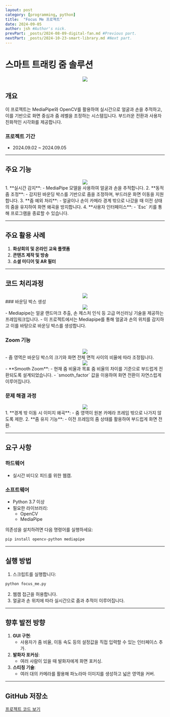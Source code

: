 ```yaml
---
layout: post
category: [programming, python]
title:  "Focus Me 프로젝트"
date: 2024-09-05
author: jsh #Author's nick.
prevPart: _posts/2024-08-09-digital-fan.md #Previous part.
nextPart: _posts/2024-10-23-smart-library.md #Next part.
---
```


# 스마트 트래킹 줌 솔루션
<div style="text-align: center;">
<a href="/assets/img/posts/focusme_main.jpg" data-lity>
  <img src="/assets/img/posts/focusme_main.jpg" style="width: auto; max-height: 500px;"/>
</a>
</div>

## 개요
이 프로젝트는 MediaPipe와 OpenCV를 활용하여 실시간으로 얼굴과 손을 추적하고, 이를 기반으로 화면 중심과 줌 레벨을 조정하는 시스템입니다. 부드러운 전환과 사용자 친화적인 시각화를 제공합니다.

### 프로젝트 기간
- 2024.09.02 ~ 2024.09.05

---

## 주요 기능
<div style="text-align: center;">
<a href="/assets/img/posts/focusme0.jpg" data-lity>
  <img src="/assets/img/posts/focusme0.jpg" style="width: auto; max-height: 500px;"/>
</a>
</div>
1. **실시간 감지**:
   - MediaPipe 모델을 사용하여 얼굴과 손을 추적합니다.
2. **동적 줌 조정**:
   - 감지된 바운딩 박스를 기반으로 줌을 조정하며, 부드러운 화면 이동을 지원합니다.
3. **줌 예외 처리**:
   - 얼굴이나 손이 카메라 경계 밖으로 나갔을 때 이전 상태의 줌을 유지하여 화면 왜곡을 방지합니다.   
4. **사용자 인터페이스**:
   - `Esc` 키를 통해 프로그램을 종료할 수 있습니다.

---

## 주요 활용 사례
1. **화상회의 및 온라인 교육 플랫폼**
2. **콘텐츠 제작 및 방송**
3. **소셜 미디어 및 AR 필터**

---

## 코드 처리과정
<div style="text-align: center;">
<a href="/assets/img/posts/focusme4.jpg" data-lity>
  <img src="/assets/img/posts/focusme4.jpg" style="width: auto; max-height: 500px;"/>
</a>
</div>
### 바운딩 박스 생성
<div style="text-align: center;">
<a href="/assets/img/posts/focusme1.jpg" data-lity>
  <img src="/assets/img/posts/focusme1.jpg" style="width: auto; max-height: 500px;"/>
</a>
</div>
- Mediapipe는 얼굴 랜드마크 추출, 손 제스처 인식 등 고급 머신러닝 기술을 제공하는 프레임워크입니다.
- 이 프로젝트에서는 Mediapipe를 통해 얼굴과 손의 위치를 감지하고 이를 바탕으로 바운딩 박스를 생성합니다.

### Zoom 기능
<div style="text-align: center;">
<a href="/assets/img/posts/focusme3.gif" data-lity>
  <img src="/assets/img/posts/focusme3.gif" style="width: auto; max-height: 500px;"/>
</a>
</div>
- 줌 영역은 바운딩 박스의 크기와 화면 전체 면적 사이의 비율에 따라 조정됩니다. 
<div style="text-align: center;">
<a href="/assets/img/posts/focusme2.gif" data-lity>
  <img src="/assets/img/posts/focusme2.gif" style="width: auto; max-height: 500px;"/>
</a>
</div>
- **Smooth Zoom**:
  - 현재 줌 비율과 목표 줌 비율의 차이를 기준으로 부드럽게 전환되도록 설계되었습니다.
  - `smooth_factor` 값을 이용하여 화면 전환이 자연스럽게 이루어집니다.

### 문제 해결 과정
<div style="text-align: center;">
<a href="/assets/img/posts/focusme5.gif" data-lity>
  <img src="/assets/img/posts/focusme5.gif" style="width: auto; max-height: 500px;"/>
</a>
</div>
1. **경계 밖 이동 시 이미지 왜곡**:
   - 줌 영역이 원본 카메라 프레임 밖으로 나가지 않도록 제한.
2. **줌 유지 기능**:
   - 이전 프레임의 줌 상태를 활용하여 부드럽게 화면 전환.

---

## 요구 사항

### 하드웨어
- 실시간 비디오 피드를 위한 웹캠.

### 소프트웨어
- Python 3.7 이상
- 필요한 라이브러리:
  - OpenCV
  - MediaPipe

의존성을 설치하려면 다음 명령어를 실행하세요:
```bash
pip install opencv-python mediapipe
```

---

## 실행 방법
1. 스크립트를 실행합니다:
```bash
python focus_me.py
```
2. 웹캠 접근을 허용합니다.
3. 얼굴과 손 위치에 따라 실시간으로 줌과 추적이 이루어집니다.

---

## 향후 발전 방향
1. **GUI 구현**:
   - 사용자가 줌 비율, 이동 속도 등의 설정값을 직접 입력할 수 있는 인터페이스 추가.
2. **발화자 포커싱**:
   - 여러 사람이 있을 때 발화자에게 화면 포커싱.
3. **스티칭 기술**:
   - 여러 대의 카메라를 활용해 파노라마 이미지를 생성하고 넓은 영역을 커버.

---

## GitHub 저장소
[프로젝트 코드 보기](https://github.com/radon99/radon99.github.io/focusme)



